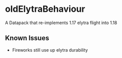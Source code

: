 # oldElytraBehaviour
A Datapack that re-implements 1.17 elytra flight into 1.18

## Known Issues
- Fireworks still use up elytra durability
